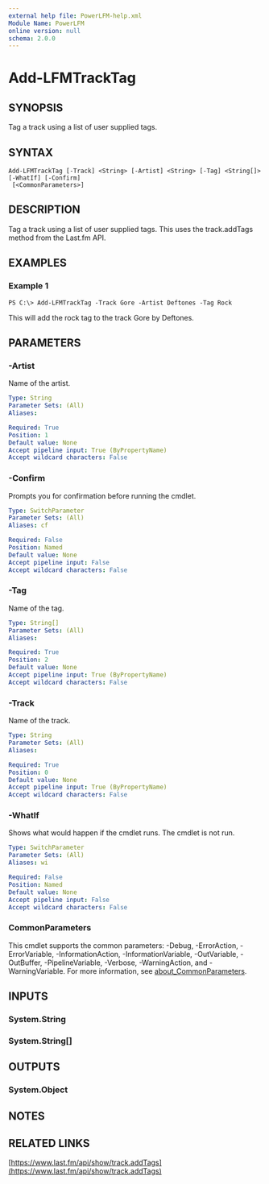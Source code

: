```yaml
---
external help file: PowerLFM-help.xml
Module Name: PowerLFM
online version: null
schema: 2.0.0
---
```


# Add-LFMTrackTag

## SYNOPSIS

Tag a track using a list of user supplied tags.

## SYNTAX

```text
Add-LFMTrackTag [-Track] <String> [-Artist] <String> [-Tag] <String[]> [-WhatIf] [-Confirm]
 [<CommonParameters>]
```

## DESCRIPTION

Tag a track using a list of user supplied tags. This uses the track.addTags method from the Last.fm API.

## EXAMPLES

### Example 1

```text
PS C:\> Add-LFMTrackTag -Track Gore -Artist Deftones -Tag Rock
```

This will add the rock tag to the track Gore by Deftones.

## PARAMETERS

### -Artist

Name of the artist.

```yaml
Type: String
Parameter Sets: (All)
Aliases:

Required: True
Position: 1
Default value: None
Accept pipeline input: True (ByPropertyName)
Accept wildcard characters: False
```

### -Confirm

Prompts you for confirmation before running the cmdlet.

```yaml
Type: SwitchParameter
Parameter Sets: (All)
Aliases: cf

Required: False
Position: Named
Default value: None
Accept pipeline input: False
Accept wildcard characters: False
```

### -Tag

Name of the tag.

```yaml
Type: String[]
Parameter Sets: (All)
Aliases:

Required: True
Position: 2
Default value: None
Accept pipeline input: True (ByPropertyName)
Accept wildcard characters: False
```

### -Track

Name of the track.

```yaml
Type: String
Parameter Sets: (All)
Aliases:

Required: True
Position: 0
Default value: None
Accept pipeline input: True (ByPropertyName)
Accept wildcard characters: False
```

### -WhatIf

Shows what would happen if the cmdlet runs. The cmdlet is not run.

```yaml
Type: SwitchParameter
Parameter Sets: (All)
Aliases: wi

Required: False
Position: Named
Default value: None
Accept pipeline input: False
Accept wildcard characters: False
```

### CommonParameters

This cmdlet supports the common parameters: -Debug, -ErrorAction, -ErrorVariable, -InformationAction, -InformationVariable, -OutVariable, -OutBuffer, -PipelineVariable, -Verbose, -WarningAction, and -WarningVariable. For more information, see [about\_CommonParameters](http://go.microsoft.com/fwlink/?LinkID=113216).

## INPUTS

### System.String

### System.String\[\]

## OUTPUTS

### System.Object

## NOTES

## RELATED LINKS

[https://www.last.fm/api/show/track.addTags](https://www.last.fm/api/show/track.addTags)

